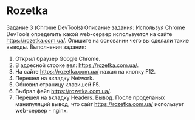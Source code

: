 # Rozetka
Задание 3 (Chrome DevTools)
Описание задания:
Используя Chrome DevTools определить какой web-сервер используется на сайте https://rozetka.com.ua/. Опишите на основании чего вы сделали такие выводы.
Выполнения задания:
1) Открыл браузер Google Chrome.
2) В адресной строке вел: https://rozetka.com.ua/.
3) На сайте  https://rozetka.com.ua/ нажал на кнопку F12.
4) Перешел на вкладку Network.
5) Обновил страницу клавишей F5.
6) Выбрал файл https://rozetka.com.ua/.
7) Перешел на вкладку Headers.
Вывод.
После проделаных манипуляций вывод, что сайт  https://rozetka.com.ua/ использует web-сервер - nginx.
